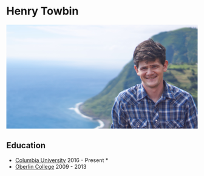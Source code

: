 # Henry Towbin

![Henry Towbin](Henry_azores_small.jpg)

## Education
* [Columbia University](https://www.columbia.edu) 2016 - Present 
    *
* [Oberlin College](https://www.oberlin.edu) 2009 - 2013


